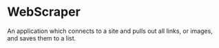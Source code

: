 # WebScraper
An application which connects to a site and pulls out all links, or images, and saves them to a list.
